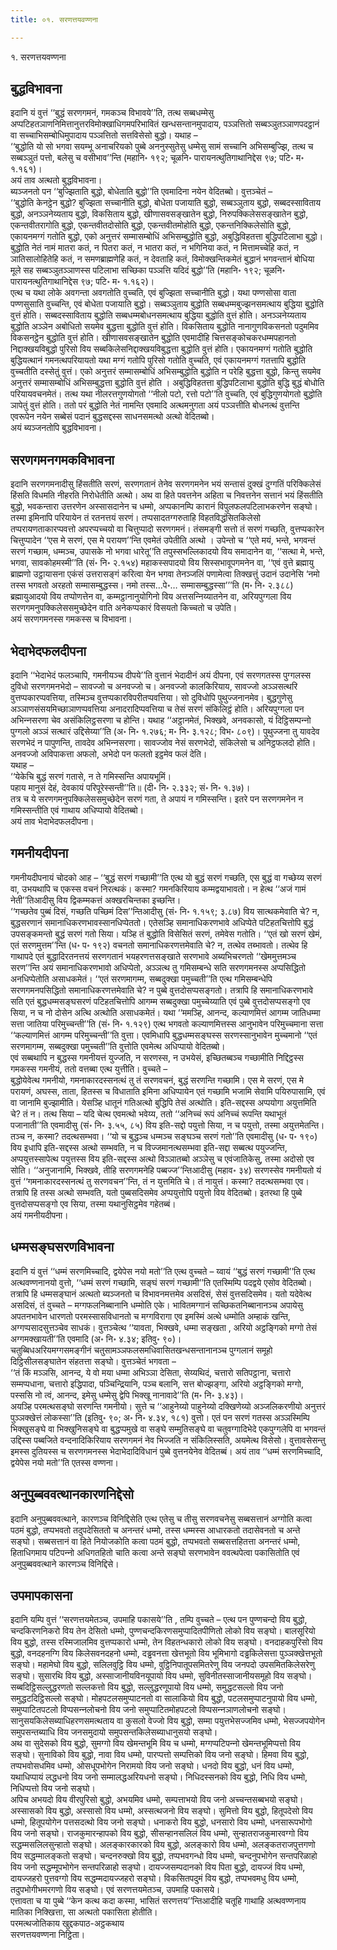 ```yaml
---
title: ०१. सरणत्तयवण्णना

---
```

१. सरणत्तयवण्णना  


## बुद्धविभावना

इदानि यं वुत्तं ‘‘बुद्धं सरणगमनं, गमकञ्‍च विभावये’’ति, तत्थ सब्बधम्मेसु अप्पटिहतञाणनिमित्तानुत्तरविमोक्खाधिगमपरिभावितं खन्धसन्तानमुपादाय, पञ्‍ञत्तितो सब्बञ्‍ञुतञ्‍ञाणपदट्ठानं वा सच्‍चाभिसम्बोधिमुपादाय पञ्‍ञत्तितो सत्तविसेसो बुद्धो। यथाह –  
‘‘बुद्धोति यो सो भगवा सयम्भू अनाचरियको पुब्बे अननुस्सुतेसु धम्मेसु सामं सच्‍चानि अभिसम्बुज्झि, तत्थ च सब्बञ्‍ञुतं पत्तो, बलेसु च वसीभाव’’न्ति (महानि॰ १९२; चूळनि॰ पारायनत्थुतिगाथानिद्देस ९७; पटि॰ म॰ १.१६१)।  
अयं ताव अत्थतो बुद्धविभावना।  
ब्यञ्‍जनतो पन ‘‘बुज्झिताति बुद्धो, बोधेताति बुद्धो’’ति एवमादिना नयेन वेदितब्बो। वुत्तञ्‍चेतं –  
‘‘बुद्धोति केनट्ठेन बुद्धो? बुज्झिता सच्‍चानीति बुद्धो, बोधेता पजायाति बुद्धो, सब्बञ्‍ञुताय बुद्धो, सब्बदस्साविताय बुद्धो, अनञ्‍ञनेय्यताय बुद्धो, विकसिताय बुद्धो, खीणासवसङ्खातेन बुद्धो, निरुपक्‍किलेससङ्खातेन बुद्धो, एकन्तवीतरागोति बुद्धो, एकन्तवीतदोसोति बुद्धो, एकन्तवीतमोहोति बुद्धो, एकन्तनिक्‍किलेसोति बुद्धो, एकायनमग्गं गतोति बुद्धो, एको अनुत्तरं सम्मासम्बोधिं अभिसम्बुद्धोति बुद्धो, अबुद्धिविहतत्ता बुद्धिपटिलाभा बुद्धो। बुद्धोति नेतं नामं मातरा कतं, न पितरा कतं, न भातरा कतं, न भगिनिया कतं, न मित्तामच्‍चेहि कतं, न ञातिसालोहितेहि कतं, न समणब्राह्मणेहि कतं, न देवताहि कतं, विमोक्खन्तिकमेतं बुद्धानं भगवन्तानं बोधिया मूले सह सब्बञ्‍ञुतञ्‍ञाणस्स पटिलाभा सच्छिका पञ्‍ञत्ति यदिदं बुद्धो’’ति (महानि॰ १९२; चूळनि॰ पारायनत्थुतिगाथानिद्देस ९७; पटि॰ म॰ १.१६२)।  
एत्थ च यथा लोके अवगन्ता अवगतोति वुच्‍चति, एवं बुज्झिता सच्‍चानीति बुद्धो। यथा पण्णसोसा वाता पण्णसुसाति वुच्‍चन्ति, एवं बोधेता पजायाति बुद्धो। सब्बञ्‍ञुताय बुद्धोति सब्बधम्मबुज्झनसमत्थाय बुद्धिया बुद्धोति वुत्तं होति। सब्बदस्साविताय बुद्धोति सब्बधम्मबोधनसमत्थाय बुद्धिया बुद्धोति वुत्तं होति। अनञ्‍ञनेय्यताय बुद्धोति अञ्‍ञेन अबोधितो सयमेव बुद्धत्ता बुद्धोति वुत्तं होति। विकसिताय बुद्धोति नानागुणविकसनतो पदुममिव विकसनट्ठेन बुद्धोति वुत्तं होति। खीणासवसङ्खातेन बुद्धोति एवमादीहि चित्तसङ्कोचकरधम्मपहानतो निद्दाक्खयविबुद्धो पुरिसो विय सब्बकिलेसनिद्दाक्खयविबुद्धत्ता बुद्धोति वुत्तं होति। एकायनमग्गं गतोति बुद्धोति बुद्धियत्थानं गमनत्थपरियायतो यथा मग्गं गतोपि पुरिसो गतोति वुच्‍चति, एवं एकायनमग्गं गतत्तापि बुद्धोति वुच्‍चतीति दस्सेतुं वुत्तं। एको अनुत्तरं सम्मासम्बोधिं अभिसम्बुद्धोति बुद्धोति न परेहि बुद्धत्ता बुद्धो, किन्तु सयमेव अनुत्तरं सम्मासम्बोधिं अभिसम्बुद्धत्ता बुद्धोति वुत्तं होति । अबुद्धिविहतत्ता बुद्धिपटिलाभा बुद्धोति बुद्धि बुद्धं बोधोति परियायवचनमेतं। तत्थ यथा नीलरत्तगुणयोगतो ‘‘नीलो पटो, रत्तो पटो’’ति वुच्‍चति, एवं बुद्धिगुणयोगतो बुद्धोति ञापेतुं वुत्तं होति। ततो परं बुद्धोति नेतं नामन्ति एवमादि अत्थमनुगता अयं पञ्‍ञत्तीति बोधनत्थं वुत्तन्ति एवरूपेन नयेन सब्बेसं पदानं बुद्धसद्दस्स साधनसमत्थो अत्थो वेदितब्बो।  
अयं ब्यञ्‍जनतोपि बुद्धविभावना।  


## सरणगमनगमकविभावना

इदानि सरणगमनादीसु हिंसतीति सरणं, सरणगतानं तेनेव सरणगमनेन भयं सन्तासं दुक्खं दुग्गतिं परिक्‍किलेसं हिंसति विधमति नीहरति निरोधेतीति अत्थो। अथ वा हिते पवत्तनेन अहिता च निवत्तनेन सत्तानं भयं हिंसतीति बुद्धो, भवकन्तारा उत्तरणेन अस्सासदानेन च धम्मो, अप्पकानम्पि कारानं विपुलफलपटिलाभकरणेन सङ्घो। तस्मा इमिनापि परियायेन तं रतनत्तयं सरणं। तप्पसादतग्गरुताहि विहतविद्धंसितकिलेसो तप्परायणताकारप्पवत्तो अपरप्पच्‍चयो वा चित्तुप्पादो सरणगमनं। तंसमङ्गी सत्तो तं सरणं गच्छति, वुत्तप्पकारेन चित्तुप्पादेन ‘‘एस मे सरणं, एस मे परायण’’न्ति एवमेतं उपेतीति अत्थो । उपेन्तो च ‘‘एते मयं, भन्ते, भगवन्तं सरणं गच्छाम, धम्मञ्‍च, उपासके नो भगवा धारेतू’’ति तपुस्सभल्‍लिकादयो विय समादानेन वा, ‘‘सत्था मे, भन्ते, भगवा, सावकोहमस्मी’’ति (सं॰ नि॰ २.१५४) महाकस्सपादयो विय सिस्सभावूपगमनेन वा, ‘‘एवं वुत्ते ब्रह्मायु ब्राह्मणो उट्ठायासना एकंसं उत्तरासङ्गं करित्वा येन भगवा तेनञ्‍जलिं पणामेत्वा तिक्खत्तुं उदानं उदानेसि ‘नमो तस्स भगवतो अरहतो सम्मासम्बुद्धस्स। नमो तस्स…पे॰… सम्मासम्बुद्धस्सा’’’ति (म॰ नि॰ २.३८८) ब्रह्मायुआदयो विय तप्पोणत्तेन वा, कम्मट्ठानानुयोगिनो विय अत्तसन्‍निय्यातनेन वा, अरियपुग्गला विय सरणगमनुपक्‍किलेससमुच्छेदेन वाति अनेकप्पकारं विसयतो किच्‍चतो च उपेति।  
अयं सरणगमनस्स गमकस्स च विभावना।  


## भेदाभेदफलदीपना

इदानि ‘‘भेदाभेदं फलञ्‍चापि, गमनीयञ्‍च दीपये’’ति वुत्तानं भेदादीनं अयं दीपना, एवं सरणगतस्स पुग्गलस्स दुविधो सरणगमनभेदो – सावज्‍जो च अनवज्‍जो च। अनवज्‍जो कालकिरियाय, सावज्‍जो अञ्‍ञसत्थरि वुत्तप्पकारप्पवत्तिया, तस्मिञ्‍च वुत्तप्पकारविपरीतप्पवत्तिया। सो दुविधोपि पुथुज्‍जनानमेव। बुद्धगुणेसु अञ्‍ञाणसंसयमिच्छाञाणप्पवत्तिया अनादरादिप्पवत्तिया च तेसं सरणं संकिलिट्ठं होति। अरियपुग्गला पन अभिन्‍नसरणा चेव असंकिलिट्ठसरणा च होन्ति। यथाह ‘‘अट्ठानमेतं, भिक्खवे, अनवकासो, यं दिट्ठिसम्पन्‍नो पुग्गलो अञ्‍ञं सत्थारं उद्दिसेय्या’’ति (अ॰ नि॰ १.२७६; म॰ नि॰ ३.१२८; विभ॰ ८०९)। पुथुज्‍जना तु यावदेव सरणभेदं न पापुणन्ति, तावदेव अभिन्‍नसरणा। सावज्‍जोव नेसं सरणभेदो, संकिलेसो च अनिट्ठफलदो होति। अनवज्‍जो अविपाकत्ता अफलो, अभेदो पन फलतो इट्ठमेव फलं देति।  
यथाह –  
‘‘येकेचि बुद्धं सरणं गतासे, न ते गमिस्सन्ति अपायभूमिं।  
पहाय मानुसं देहं, देवकायं परिपूरेस्सन्ती’’ति॥ (दी॰ नि॰ २.३३२; सं॰ नि॰ १.३७)।  
तत्र च ये सरणगमनुपक्‍किलेससमुच्छेदेन सरणं गता, ते अपायं न गमिस्सन्ति। इतरे पन सरणगमनेन न गमिस्सन्तीति एवं गाथाय अधिप्पायो वेदितब्बो।  
अयं ताव भेदाभेदफलदीपना।  


## गमनीयदीपना

गमनीयदीपनायं चोदको आह – ‘‘बुद्धं सरणं गच्छामी’’ति एत्थ यो बुद्धं सरणं गच्छति, एस बुद्धं वा गच्छेय्य सरणं वा, उभयथापि च एकस्स वचनं निरत्थकं। कस्मा? गमनकिरियाय कम्मद्वयाभावतो। न हेत्थ ‘‘अजं गामं नेती’’तिआदीसु विय द्विकम्मकत्तं अक्खरचिन्तका इच्छन्ति।  
‘‘गच्छतेव पुब्बं दिसं, गच्छति पच्छिमं दिस’’न्तिआदीसु (सं॰ नि॰ १.१५९; ३.८७) विय सात्थकमेवाति चे? न, बुद्धसरणानं समानाधिकरणभावस्सानधिप्पेततो। एतेसञ्हि समानाधिकरणभावे अधिप्पेते पटिहतचित्तोपि बुद्धं उपसङ्कमन्तो बुद्धं सरणं गतो सिया। यञ्हि तं बुद्धोति विसेसितं सरणं, तमेवेस गतोति। ‘‘एतं खो सरणं खेमं, एतं सरणमुत्तम’’न्ति (ध॰ प॰ १९२) वचनतो समानाधिकरणत्तमेवाति चे? न, तत्थेव तब्भावतो। तत्थेव हि गाथापदे एतं बुद्धादिरतनत्तयं सरणगतानं भयहरणत्तसङ्खाते सरणभावे अब्यभिचरणतो ‘‘खेममुत्तमञ्‍च सरण’’न्ति अयं समानाधिकरणभावो अधिप्पेतो, अञ्‍ञत्थ तु गमिसम्बन्धे सति सरणगमनस्स अप्पसिद्धितो अनधिप्पेतोति असाधकमेतं। ‘‘एतं सरणमागम्म, सब्बदुक्खा पमुच्‍चती’’ति एत्थ गमिसम्बन्धेपि सरणगमनपसिद्धितो समानाधिकरणत्तमेवाति चे? न पुब्बे वुत्तदोसप्पसङ्गतो। तत्रापि हि समानाधिकरणभावे सति एतं बुद्धधम्मसङ्घसरणं पटिहतचित्तोपि आगम्म सब्बदुक्खा पमुच्‍चेय्याति एवं पुब्बे वुत्तदोसप्पसङ्गो एव सिया, न च नो दोसेन अत्थि अत्थोति असाधकमेतं। यथा ‘‘ममञ्हि, आनन्द, कल्याणमित्तं आगम्म जातिधम्मा सत्ता जातिया परिमुच्‍चन्ती’’ति (सं॰ नि॰ १.१२९) एत्थ भगवतो कल्याणमित्तस्स आनुभावेन परिमुच्‍चमाना सत्ता ‘‘कल्याणमित्तं आगम्म परिमुच्‍चन्ती’’ति वुत्ता। एवमिधापि बुद्धधम्मसङ्घस्स सरणस्सानुभावेन मुच्‍चमानो ‘‘एतं सरणमागम्म, सब्बदुक्खा पमुच्‍चती’’ति वुत्तोति एवमेत्थ अधिप्पायो वेदितब्बो।  
एवं सब्बथापि न बुद्धस्स गमनीयत्तं युज्‍जति, न सरणस्स, न उभयेसं, इच्छितब्बञ्‍च गच्छामीति निद्दिट्ठस्स गमकस्स गमनीयं, ततो वत्तब्बा एत्थ युत्तीति। वुच्‍चते –  
बुद्धोयेवेत्थ गमनीयो, गमनाकारदस्सनत्थं तु तं सरणवचनं, बुद्धं सरणन्ति गच्छामि। एस मे सरणं, एस मे परायणं, अघस्स, ताता, हितस्स च विधाताति इमिना अधिप्पायेन एतं गच्छामि भजामि सेवामि पयिरुपासामि, एवं वा जानामि बुज्झामीति। येसञ्हि धातूनं गतिअत्थो बुद्धिपि तेसं अत्थोति। इति-सद्दस्स अप्पयोगा अयुत्तमिति चे? तं न। तत्थ सिया – यदि चेत्थ एवमत्थो भवेय्य, ततो ‘‘अनिच्‍चं रूपं अनिच्‍चं रूपन्ति यथाभूतं पजानाती’’ति एवमादीसु (सं॰ नि॰ ३.५५, ८५) विय इति-सद्दो पयुत्तो सिया, न च पयुत्तो, तस्मा अयुत्तमेतन्ति। तञ्‍च न, कस्मा? तदत्थसम्भवा। ‘‘यो च बुद्धञ्‍च धम्मञ्‍च सङ्घञ्‍च सरणं गतो’’ति एवमादीसु (ध॰ प॰ १९०) विय इधापि इति-सद्दस्स अत्थो सम्भवति, न च विज्‍जमानत्थसम्भवा इति-सद्दा सब्बत्थ पयुज्‍जन्ति, अप्पयुत्तस्सापेत्थ पयुत्तस्स विय इति-सद्दस्स अत्थो विञ्‍ञातब्बो अञ्‍ञेसु च एवंजातिकेसु, तस्मा अदोसो एव सोति। ‘‘अनुजानामि, भिक्खवे, तीहि सरणगमनेहि पब्बज्‍ज’’न्तिआदीसु (महाव॰ ३४) सरणस्सेव गमनीयतो यं वुत्तं ‘‘गमनाकारदस्सनत्थं तु सरणवचन’’न्ति, तं न युत्तमिति चे। तं नायुत्तं। कस्मा? तदत्थसम्भवा एव। तत्रापि हि तस्स अत्थो सम्भवति, यतो पुब्बसदिसमेव अप्पयुत्तोपि पयुत्तो विय वेदितब्बो। इतरथा हि पुब्बे वुत्तदोसप्पसङ्गो एव सिया, तस्मा यथानुसिट्ठमेव गहेतब्बं।  
अयं गमनीयदीपना।  


## धम्मसङ्घसरणविभावना

इदानि यं वुत्तं ‘‘धम्मं सरणमिच्‍चादि, द्वयेपेस नयो मतो’’ति एत्थ वुच्‍चते – य्वायं ‘‘बुद्धं सरणं गच्छामी’’ति एत्थ अत्थवण्णनानयो वुत्तो, ‘‘धम्मं सरणं गच्छामि, सङ्घं सरणं गच्छामी’’ति एतस्मिम्पि पदद्वये एसोव वेदितब्बो। तत्रापि हि धम्मसङ्घानं अत्थतो ब्यञ्‍जनतो च विभावनमत्तमेव असदिसं, सेसं वुत्तसदिसमेव। यतो यदेवेत्थ असदिसं, तं वुच्‍चते – मग्गफलनिब्बानानि धम्मोति एके। भावितमग्गानं सच्छिकतनिब्बानानञ्‍च अपायेसु अपतनभावेन धारणतो परमस्सासविधानतो च मग्गविरागा एव इमस्मिं अत्थे धम्मोति अम्हाकं खन्ति, अग्गप्पसादसुत्तञ्‍चेव साधकं। वुत्तञ्‍चेत्थ ‘‘यावता, भिक्खवे, धम्मा सङ्खता , अरियो अट्ठङ्गिको मग्गो तेसं अग्गमक्खायती’’ति एवमादि (अ॰ नि॰ ४.३४; इतिवु॰ ९०)।  
चतुब्बिधअरियमग्गसमङ्गीनं चतुसामञ्‍ञफलसमधिवासितखन्धसन्तानानञ्‍च पुग्गलानं समूहो दिट्ठिसीलसङ्घातेन संहतत्ता सङ्घो। वुत्तञ्‍चेतं भगवता –  
‘‘तं किं मञ्‍ञसि, आनन्द, ये वो मया धम्मा अभिञ्‍ञा देसिता, सेय्यथिदं, चत्तारो सतिपट्ठाना, चत्तारो सम्मप्पधाना, चत्तारो इद्धिपादा, पञ्‍चिन्द्रियानि, पञ्‍च बलानि, सत्त बोज्झङ्गा, अरियो अट्ठङ्गिको मग्गो, पस्ससि नो त्वं, आनन्द, इमेसु धम्मेसु द्वेपि भिक्खू नानावादे’’ति (म॰ नि॰ ३.४३)।  
अयञ्हि परमत्थसङ्घो सरणन्ति गमनीयो। सुत्ते च ‘‘आहुनेय्यो पाहुनेय्यो दक्खिणेय्यो अञ्‍जलिकरणीयो अनुत्तरं पुञ्‍ञक्खेत्तं लोकस्सा’’ति (इतिवु॰ ९०; अ॰ नि॰ ४.३४, १८१) वुत्तो। एतं पन सरणं गतस्स अञ्‍ञस्मिम्पि भिक्खुसङ्घे वा भिक्खुनिसङ्घे वा बुद्धप्पमुखे वा सङ्घे सम्मुतिसङ्घे वा चतुवग्गादिभेदे एकपुग्गलेपि वा भगवन्तं उद्दिस्स पब्बजिते वन्दनादिकिरियाय सरणगमनं नेव भिज्‍जति न संकिलिस्सति, अयमेत्थ विसेसो। वुत्तावसेसन्तु इमस्स दुतियस्स च सरणगमनस्स भेदाभेदादिविधानं पुब्बे वुत्तनयेनेव वेदितब्बं। अयं ताव ‘‘धम्मं सरणमिच्‍चादि, द्वयेपेस नयो मतो’’ति एतस्स वण्णना।  


## अनुपुब्बववत्थानकारणनिद्देसो

इदानि अनुपुब्बववत्थाने, कारणञ्‍च विनिद्दिसेति एत्थ एतेसु च तीसु सरणवचनेसु सब्बसत्तानं अग्गोति कत्वा पठमं बुद्धो, तप्पभवतो तदुपदेसिततो च अनन्तरं धम्मो, तस्स धम्मस्स आधारकतो तदासेवनतो च अन्ते सङ्घो। सब्बसत्तानं वा हिते नियोजकोति कत्वा पठमं बुद्धो, तप्पभवतो सब्बसत्तहितत्ता अनन्तरं धम्मो, हिताधिगमाय पटिपन्‍नो अधिगतहितो चाति कत्वा अन्ते सङ्घो सरणभावेन ववत्थपेत्वा पकासितोति एवं अनुपुब्बववत्थाने कारणञ्‍च विनिद्दिसे।  


## उपमापकासना

इदानि यम्पि वुत्तं ‘‘सरणत्तयमेतञ्‍च, उपमाहि पकासये’’ति , तम्पि वुच्‍चते – एत्थ पन पुण्णचन्दो विय बुद्धो, चन्दकिरणनिकरो विय तेन देसितो धम्मो, पुण्णचन्दकिरणसमुप्पादितपीणितो लोको विय सङ्घो। बालसूरियो विय बुद्धो, तस्स रस्मिजालमिव वुत्तप्पकारो धम्मो, तेन विहतन्धकारो लोको विय सङ्घो। वनदाहकपुरिसो विय बुद्धो, वनदहनग्गि विय किलेसवनदहनो धम्मो, दड्ढवनत्ता खेत्तभूतो विय भूमिभागो दड्ढकिलेसत्ता पुञ्‍ञक्खेत्तभूतो सङ्घो। महामेघो विय बुद्धो, सलिलवुट्ठि विय धम्मो, वुट्ठिनिपातूपसमितरेणु विय जनपदो उपसमितकिलेसरेणु सङ्घो। सुसारथि विय बुद्धो, अस्साजानीयविनयूपायो विय धम्मो, सुविनीतस्साजानीयसमूहो विय सङ्घो। सब्बदिट्ठिसल्‍लुद्धरणतो सल्‍लकत्तो विय बुद्धो, सल्‍लुद्धरणूपायो विय धम्मो, समुद्धटसल्‍लो विय जनो समुद्धटदिट्ठिसल्‍लो सङ्घो। मोहपटलसमुप्पाटनतो वा सालाकियो विय बुद्धो, पटलसमुप्पाटनुपायो विय धम्मो, समुप्पाटितपटलो विप्पसन्‍नलोचनो विय जनो समुप्पाटितमोहपटलो विप्पसन्‍नञाणलोचनो सङ्घो। सानुसयकिलेसब्याधिहरणसमत्थताय वा कुसलो वेज्‍जो विय बुद्धो, सम्मा पयुत्तभेसज्‍जमिव धम्मो, भेसज्‍जपयोगेन समुपसन्तब्याधि विय जनसमुदायो समुपसन्तकिलेसब्याधानुसयो सङ्घो।  
अथ वा सुदेसको विय बुद्धो, सुमग्गो विय खेमन्तभूमि विय च धम्मो, मग्गप्पटिपन्‍नो खेमन्तभूमिप्पत्तो विय सङ्घो। सुनाविको विय बुद्धो, नावा विय धम्मो, पारप्पत्तो सम्पत्तिको विय जनो सङ्घो। हिमवा विय बुद्धो, तप्पभवोसधमिव धम्मो, ओसधूपभोगेन निरामयो विय जनो सङ्घो। धनदो विय बुद्धो, धनं विय धम्मो, यथाधिप्पायं लद्धधनो विय जनो सम्मालद्धअरियधनो सङ्घो। निधिदस्सनको विय बुद्धो, निधि विय धम्मो, निधिप्पत्तो विय जनो सङ्घो।  
अपिच अभयदो विय वीरपुरिसो बुद्धो, अभयमिव धम्मो, सम्पत्ताभयो विय जनो अच्‍चन्तसब्बभयो सङ्घो। अस्सासको विय बुद्धो, अस्सासो विय धम्मो, अस्सत्थजनो विय सङ्घो। सुमित्तो विय बुद्धो, हितूपदेसो विय धम्मो, हितूपयोगेन पत्तसदत्थो विय जनो सङ्घो। धनाकरो विय बुद्धो, धनसारो विय धम्मो, धनसारूपभोगो विय जनो सङ्घो। राजकुमारन्हापको विय बुद्धो, सीसन्हानसलिलं विय धम्मो, सुन्हातराजकुमारवग्गो विय सद्धम्मसलिलसुन्हातो सङ्घो। अलङ्कारकारको विय बुद्धो, अलङ्कारो विय धम्मो, अलङ्कतराजपुत्तगणो विय सद्धम्मालङ्कतो सङ्घो। चन्दनरुक्खो विय बुद्धो, तप्पभवगन्धो विय धम्मो, चन्दनुपभोगेन सन्तपरिळाहो विय जनो सद्धम्मूपभोगेन सन्तपरिळाहो सङ्घो। दायज्‍जसम्पदानको विय पिता बुद्धो, दायज्‍जं विय धम्मो, दायज्‍जहरो पुत्तवग्गो विय सद्धम्मदायज्‍जहरो सङ्घो। विकसितपदुमं विय बुद्धो, तप्पभवमधु विय धम्मो, तदुपभोगीभमरगणो विय सङ्घो। एवं सरणत्तयमेतञ्‍च, उपमाहि पकासये।  
एत्तावता च या पुब्बे ‘‘केन कत्थ कदा कस्मा, भासितं सरणत्तय’’न्तिआदीहि चतूहि गाथाहि अत्थवण्णनाय मातिका निक्खित्ता, सा अत्थतो पकासिता होतीति।  
परमत्थजोतिकाय खुद्दकपाठ-अट्ठकथाय  
सरणत्तयवण्णना निट्ठिता।  